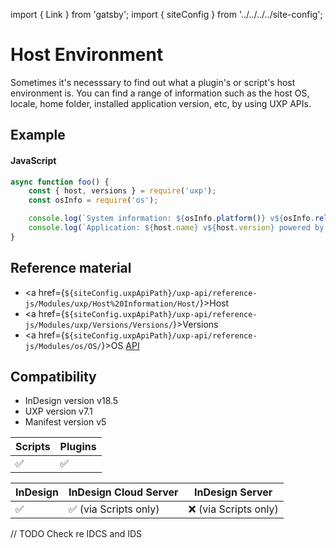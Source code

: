 import { Link } from 'gatsby';
import { siteConfig } from '../../../../site-config';

# Host Environment
Sometimes it's necesssary to find out what a plugin's or script's host environment is. You can find a range of information such as the host OS, locale, home folder, installed application version, etc, by using UXP APIs.

## Example
<CodeBlock slots="heading, code" repeat="1" languages="JavaScript" />

#### JavaScript
```js
async function foo() {
    const { host, versions } = require('uxp');
    const osInfo = require('os');

    console.log(`System information: ${osInfo.platform()} v${osInfo.release()}`);
    console.log(`Application: ${host.name} v${host.version} powered by ${versions.uxp}`);
}
```


## Reference material
- <a href={`${siteConfig.uxpApiPath}/uxp-api/reference-js/Modules/uxp/Host%20Information/Host/`}>Host</a>
- <a href={`${siteConfig.uxpApiPath}/uxp-api/reference-js/Modules/uxp/Versions/Versions/`}>Versions</a>
- <a href={`${siteConfig.uxpApiPath}/uxp-api/reference-js/Modules/os/OS/`}>OS</a>
<a href={siteConfig.uxpApiPath}>API</a>

## Compatibility
- InDesign version v18.5
- UXP version v7.1
- Manifest version v5

| Scripts | Plugins |
| ------- | ------- |
| ✅      |  ✅      |

| InDesign | InDesign Cloud Server | InDesign Server |
| -------- | --------------------- | -------------- |
| ✅       | ✅ (via Scripts only)  | ❌ (via Scripts only)  |
// TODO Check re IDCS and IDS


